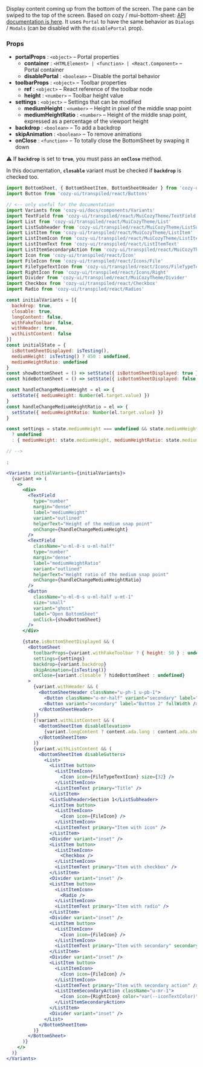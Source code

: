 Display content coming up from the bottom of the screen. The pane can be swiped to the top of the screen. Based on cozy
/ mui-bottom-sheet: [API documentation is here](https://github.com/cozy/mui-bottom-sheet#props-options). It uses `Portal` to have the same behavior as `Dialogs` / `Modals` (can be disabled with the `disablePortal` prop).

### Props

* **portalProps** : `<object>` – Portal properties
  * **container** : `<HTMLElement> | <function> | <React.Component>` – Portal container
  * **disablePortal** : `<boolean>` – Disable the portal behavior
* **toolbarProps** : `<object>` – Toolbar properties
  * **ref** : `<object>` – React reference of the toolbar node
  * **height** : `<number>` – Toolbar height value
* **settings** : `<object>` – Settings that can be modified
  * **mediumHeight** : `<number>` – Height in pixel of the middle snap point
  * **mediumHeightRatio** : `<number>` – Height of the middle snap point, expressed as a percentage of the viewport height
* **backdrop** : `<boolean>` – To add a backdrop
* **skipAnimation** : `<boolean>` – To remove animations
* **onClose** : `<function>` – To totally close the BottomSheet by swaping it down

⚠️ If **`backdrop`** is set to **`true`**, you must pass an **`onClose`** method.

In this documentation, **`closable`** variant must be checked if **`backdrop`** is checked too.

```jsx
import BottomSheet, { BottomSheetItem, BottomSheetHeader } from 'cozy-ui/transpiled/react/BottomSheet'
import Button from 'cozy-ui/transpiled/react/Buttons'

// <-- only useful for the documentation
import Variants from 'cozy-ui/docs/components/Variants'
import TextField from 'cozy-ui/transpiled/react/MuiCozyTheme/TextField'
import List from 'cozy-ui/transpiled/react/MuiCozyTheme/List'
import ListSubheader from 'cozy-ui/transpiled/react/MuiCozyTheme/ListSubheader'
import ListItem from 'cozy-ui/transpiled/react/MuiCozyTheme/ListItem'
import ListItemIcon from 'cozy-ui/transpiled/react/MuiCozyTheme/ListItemIcon'
import ListItemText from 'cozy-ui/transpiled/react/ListItemText'
import ListItemSecondaryAction from 'cozy-ui/transpiled/react/MuiCozyTheme/ListItemSecondaryAction'
import Icon from 'cozy-ui/transpiled/react/Icon'
import FileIcon from 'cozy-ui/transpiled/react/Icons/File'
import FileTypeTextIcon from 'cozy-ui/transpiled/react/Icons/FileTypeText'
import RightIcon from 'cozy-ui/transpiled/react/Icons/Right'
import Divider from 'cozy-ui/transpiled/react/MuiCozyTheme/Divider'
import Checkbox from 'cozy-ui/transpiled/react/Checkbox'
import Radio from 'cozy-ui/transpiled/react/Radios'

const initialVariants = [{
  backdrop: true,
  closable: true,
  longContent: false,
  withFakeToolbar: false,
  withHeader: true,
  withListContent: false
}]
const initialState = {
  isBottomSheetDisplayed: isTesting(),
  mediumHeight: isTesting() ? 450 : undefined,
  mediumHeightRatio: undefined
}
const showBottomSheet = () => setState({ isBottomSheetDisplayed: true })
const hideBottomSheet = () => setState({ isBottomSheetDisplayed: false })

const handleChangeMediumHeight = el => {
  setState({ mediumHeight: Number(el.target.value) })
}
const handleChangeMediumHeightRatio = el => {
  setState({ mediumHeightRatio: Number(el.target.value) })
}

const settings = state.mediumHeight === undefined && state.mediumHeightRatio === undefined
  ? undefined
  : { mediumHeight: state.mediumHeight, mediumHeightRatio: state.mediumHeightRatio }

// -->

;

<Variants initialVariants={initialVariants}>
  {variant => (
    <>
      <div>
        <TextField
          type="number"
          margin="dense"
          label="mediumHeight"
          variant="outlined"
          helperText="Height of the medium snap point"
          onChange={handleChangeMediumHeight}
        />
        <TextField
          className="u-ml-0-s u-ml-half"
          type="number"
          margin="dense"
          label="mediumHeightRatio"
          variant="outlined"
          helperText="Height ratio of the medium snap point"
          onChange={handleChangeMediumHeightRatio}
        />
        <Button
          className="u-ml-0-s u-ml-half u-mt-1"
          size="small"
          variant="ghost"
          label="Open BottomSheet"
          onClick={showBottomSheet}
        />
      </div>

      {state.isBottomSheetDisplayed && (
        <BottomSheet
          toolbarProps={variant.withFakeToolbar ? { height: 50 } : undefined}
          settings={settings}
          backdrop={variant.backdrop}
          skipAnimation={isTesting()}
          onClose={variant.closable ? hideBottomSheet : undefined}
        >
          {variant.withHeader && (
            <BottomSheetHeader className="u-ph-1 u-pb-1">
              <Button className="u-mr-half" variant="secondary" label="Button 1" fullWidth />
              <Button variant="secondary" label="Button 2" fullWidth />
            </BottomSheetHeader>
          )}
          {!variant.withListContent && (
            <BottomSheetItem disableElevation>
              {variant.longContent ? content.ada.long : content.ada.short}
            </BottomSheetItem>
          )}
          {variant.withListContent && (
            <BottomSheetItem disableGutters>
              <List>
                <ListItem button>
                  <ListItemIcon>
                    <Icon icon={FileTypeTextIcon} size={32} />
                  </ListItemIcon>
                  <ListItemText primary="Title" />
                </ListItem>
                <ListSubheader>Section 1</ListSubheader>
                <ListItem button>
                  <ListItemIcon>
                    <Icon icon={FileIcon} />
                  </ListItemIcon>
                  <ListItemText primary="Item with icon" />
                </ListItem>
                <Divider variant="inset" />
                <ListItem button>
                  <ListItemIcon>
                    <Checkbox />
                  </ListItemIcon>
                  <ListItemText primary="Item with checkbox" />
                </ListItem>
                <Divider variant="inset" />
                <ListItem button>
                  <ListItemIcon>
                    <Radio />
                  </ListItemIcon>
                  <ListItemText primary="Item with radio" />
                </ListItem>
                <Divider variant="inset" />
                <ListItem button>
                  <ListItemIcon>
                    <Icon icon={FileIcon} />
                  </ListItemIcon>
                  <ListItemText primary="Item with secondary" secondary="With secondary text" />
                </ListItem>
                <Divider variant="inset" />
                <ListItem button>
                  <ListItemIcon>
                    <Icon icon={FileIcon} />
                  </ListItemIcon>
                  <ListItemText primary="Item with secondary action" />
                  <ListItemSecondaryAction className="u-mr-1">
                    <Icon icon={RightIcon} color="var(--iconTextColor)" />
                  </ListItemSecondaryAction>
                </ListItem>
                <Divider variant="inset" />
              </List>
            </BottomSheetItem>
          )}
        </BottomSheet>
      )}
    </>
  )}
</Variants>
```

